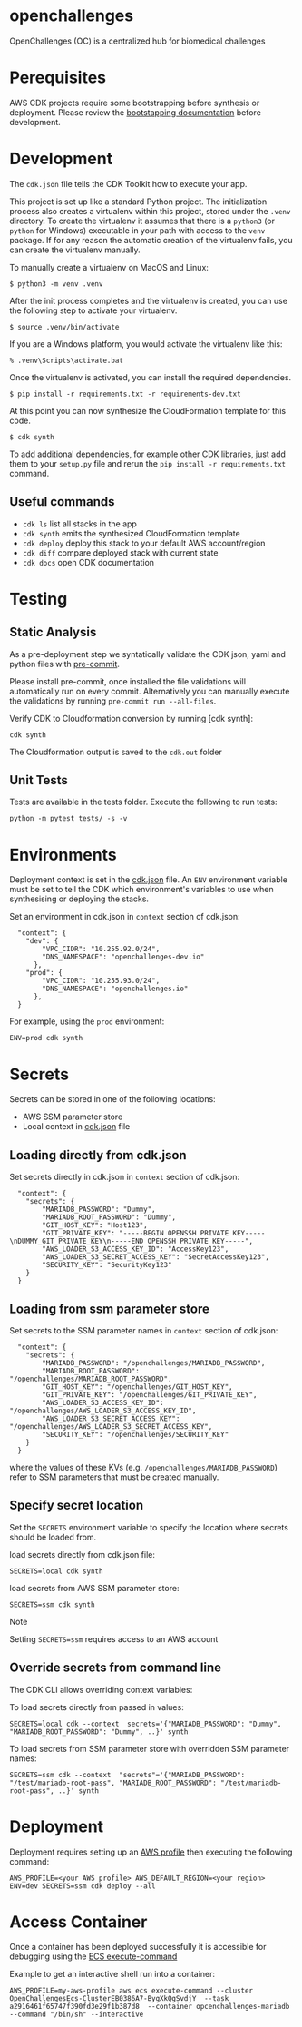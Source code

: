 
# openchallenges
OpenChallenges (OC) is a centralized hub for biomedical challenges

# Perequisites

AWS CDK projects require some bootstrapping before synthesis or deployment.
Please review the [bootstapping documentation](https://docs.aws.amazon.com/cdk/v2/guide/getting_started.html#getting_started_bootstrap)
before development.

# Development
The `cdk.json` file tells the CDK Toolkit how to execute your app.

This project is set up like a standard Python project.  The initialization
process also creates a virtualenv within this project, stored under the `.venv`
directory.  To create the virtualenv it assumes that there is a `python3`
(or `python` for Windows) executable in your path with access to the `venv`
package. If for any reason the automatic creation of the virtualenv fails,
you can create the virtualenv manually.

To manually create a virtualenv on MacOS and Linux:

```
$ python3 -m venv .venv
```

After the init process completes and the virtualenv is created, you can use the following
step to activate your virtualenv.

```
$ source .venv/bin/activate
```

If you are a Windows platform, you would activate the virtualenv like this:

```
% .venv\Scripts\activate.bat
```

Once the virtualenv is activated, you can install the required dependencies.

```
$ pip install -r requirements.txt -r requirements-dev.txt
```

At this point you can now synthesize the CloudFormation template for this code.

```
$ cdk synth
```

To add additional dependencies, for example other CDK libraries, just add
them to your `setup.py` file and rerun the `pip install -r requirements.txt`
command.

## Useful commands

 * `cdk ls`          list all stacks in the app
 * `cdk synth`       emits the synthesized CloudFormation template
 * `cdk deploy`      deploy this stack to your default AWS account/region
 * `cdk diff`        compare deployed stack with current state
 * `cdk docs`        open CDK documentation


# Testing

## Static Analysis
As a pre-deployment step we syntatically validate the CDK json, yaml and
python files with [pre-commit](https://pre-commit.com).

Please install pre-commit, once installed the file validations will
automatically run on every commit.  Alternatively you can manually
execute the validations by running `pre-commit run --all-files`.

Verify CDK to Cloudformation conversion by running [cdk synth]:
```commandline
cdk synth
```
The Cloudformation output is saved to the `cdk.out` folder

## Unit Tests

Tests are available in the tests folder. Execute the following to run tests:

```
python -m pytest tests/ -s -v
```

# Environments

Deployment context is set in the [cdk.json](cdk.json) file.  An `ENV` environment variable must be set to
tell the CDK which environment's variables to use when synthesising or deploying the stacks.

Set an environment in cdk.json in `context` section of cdk.json:

```text
  "context": {
    "dev": {
        "VPC_CIDR": "10.255.92.0/24",
        "DNS_NAMESPACE": "openchallenges-dev.io"
      },
    "prod": {
        "VPC_CIDR": "10.255.93.0/24",
        "DNS_NAMESPACE": "openchallenges.io"
      },
  }
```

For example, using the `prod` environment:

```commandline
ENV=prod cdk synth
```

# Secrets

Secrets can be stored in one of the following locations:
  * AWS SSM parameter store
  * Local context in [cdk.json](cdk.json) file

## Loading directly from cdk.json

Set secrets directly in cdk.json in `context` section of cdk.json:

```text
  "context": {
    "secrets": {
        "MARIADB_PASSWORD": "Dummy",
        "MARIADB_ROOT_PASSWORD": "Dummy",
        "GIT_HOST_KEY": "Host123",
        "GIT_PRIVATE_KEY": "-----BEGIN OPENSSH PRIVATE KEY-----\nDUMMY_GIT_PRIVATE_KEY\n-----END OPENSSH PRIVATE KEY-----",
        "AWS_LOADER_S3_ACCESS_KEY_ID": "AccessKey123",
        "AWS_LOADER_S3_SECRET_ACCESS_KEY": "SecretAccessKey123",
        "SECURITY_KEY": "SecurityKey123"
    }
  }
```

## Loading from ssm parameter store

Set secrets to the SSM parameter names in `context` section of cdk.json:

```text
  "context": {
    "secrets": {
        "MARIADB_PASSWORD": "/openchallenges/MARIADB_PASSWORD",
        "MARIADB_ROOT_PASSWORD": "/openchallenges/MARIADB_ROOT_PASSWORD",
        "GIT_HOST_KEY": "/openchallenges/GIT_HOST_KEY",
        "GIT_PRIVATE_KEY": "/openchallenges/GIT_PRIVATE_KEY",
        "AWS_LOADER_S3_ACCESS_KEY_ID": "/openchallenges/AWS_LOADER_S3_ACCESS_KEY_ID",
        "AWS_LOADER_S3_SECRET_ACCESS_KEY": "/openchallenges/AWS_LOADER_S3_SECRET_ACCESS_KEY",
        "SECURITY_KEY": "/openchallenges/SECURITY_KEY"
    }
  }
```

where the values of these KVs (e.g. `/openchallenges/MARIADB_PASSWORD`) refer to SSM parameters that
must be created manually.

## Specify secret location

Set the `SECRETS` environment variable to specify the location where secrets should be loaded from.

load secrets directly from cdk.json file:
```commandline
SECRETS=local cdk synth
```

load secrets from AWS SSM parameter store:
```commandline
SECRETS=ssm cdk synth
```

> [!NOTE]
> Setting `SECRETS=ssm` requires access to an AWS account

## Override secrets from command line

The CDK CLI allows overriding context variables:

To load secrets directly from passed in values:
```commandline
SECRETS=local cdk --context  secrets='{"MARIADB_PASSWORD": "Dummy", "MARIADB_ROOT_PASSWORD": "Dummy", ..}' synth
```

To load secrets from SSM parameter store with overridden SSM parameter names:
```commandline
SECRETS=ssm cdk --context  "secrets"='{"MARIADB_PASSWORD": "/test/mariadb-root-pass", "MARIADB_ROOT_PASSWORD": "/test/mariadb-root-pass", ..}' synth
```


# Deployment

Deployment requires setting up an [AWS profile](https://docs.aws.amazon.com/cli/latest/userguide/getting-started-quickstart.html) then executing the
following command:

```commandline
AWS_PROFILE=<your AWS profile> AWS_DEFAULT_REGION=<your region> ENV=dev SECRETS=ssm cdk deploy --all
```


# Access Container

Once a container has been deployed successfully it is accessible for debugging using the
[ECS execute-command](https://docs.aws.amazon.com/cli/latest/reference/ecs/execute-command.html)

Example to get an interactive shell run into a container:
```shell
AWS_PROFILE=my-aws-profile aws ecs execute-command --cluster OpenChallengesEcs-ClusterEB0386A7-BygXkQgSvdjY  --task a2916461f65747f390fd3e29f1b387d8  --container opcenchallenges-mariadb  --command "/bin/sh" --interactive
```
